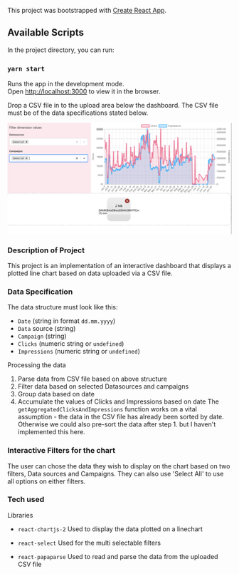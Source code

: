 This project was bootstrapped with [Create React App](https://github.com/facebook/create-react-app).

## Available Scripts

In the project directory, you can run:

### `yarn start`

Runs the app in the development mode.<br />
Open [http://localhost:3000](http://localhost:3000) to view it in the browser.

Drop a CSV file in to the upload area below the dashboard. The CSV file must be of the data specifications stated below.

<img src="https://github.com/rosemaze/interactive_linechart/blob/master/src/data/images/screenshot.png" />

### Description of Project

This project is an implementation of an interactive dashboard that displays a plotted line chart based on data uploaded via a CSV file.

### Data Specification

The data structure must look like this:

- `Date` (string in format `dd.mm.yyyy`)
- `Data` source (string)
- `Campaign` (string)
- `Clicks` (numeric string or `undefined`)
- `Impressions` (numeric string or `undefined`)

Processing the data

1. Parse data from CSV file based on above structure
2. Filter data based on selected Datasources and campaigns
3. Group data based on date
4. Accumulate the values of Clicks and Impressions based on date
   The `getAggregatedClicksAndImpressions` function works on a vital assumption - the data in the CSV file has already been sorted by date. Otherwise we could also pre-sort the data after step 1. but I haven't implemented this here.

### Interactive Filters for the chart

The user can chose the data they wish to display on the chart based on two filters, Data sources and Campaigns.
They can also use 'Select All' to use all options on either filters.

### Tech used

Libraries

- `react-chartjs-2`
  Used to display the data plotted on a linechart

- `react-select`
  Used for the multi selectable filters

- `react-papaparse`
  Used to read and parse the data from the uploaded CSV file
